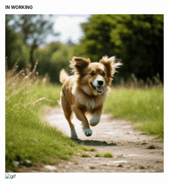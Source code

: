 **IN WORKING**

<img src="video/gen2gen/glue_video.gif" alt="gif"  width="510"/> <img src="video/gen2gen/gen_from_gen_increament_dual_rote_all_ways_base_losses_norm_cos_1_new_data_300_with_dim2norm_1_seed_70804.gif" alt="gif" width="510"/>
